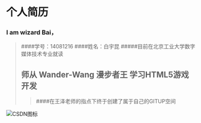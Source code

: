 # 个人简历

### I am wizard Bai，
>####学号：14081216
>####姓名：白宇昆
>#####目前在北京工业大学数字媒体技术专业就读
>## 师从 Wander-Wang 漫步者王 学习HTML5游戏开发
>>####在王泽老师的指点下终于创建了属于自己的GITUP空间

![CSDN图标](http://imgtech.gmw.cn/attachement/jpg/site2/20111223/f04da22d7ba7105e1d7507.jpg "这是CSDN的图标")
